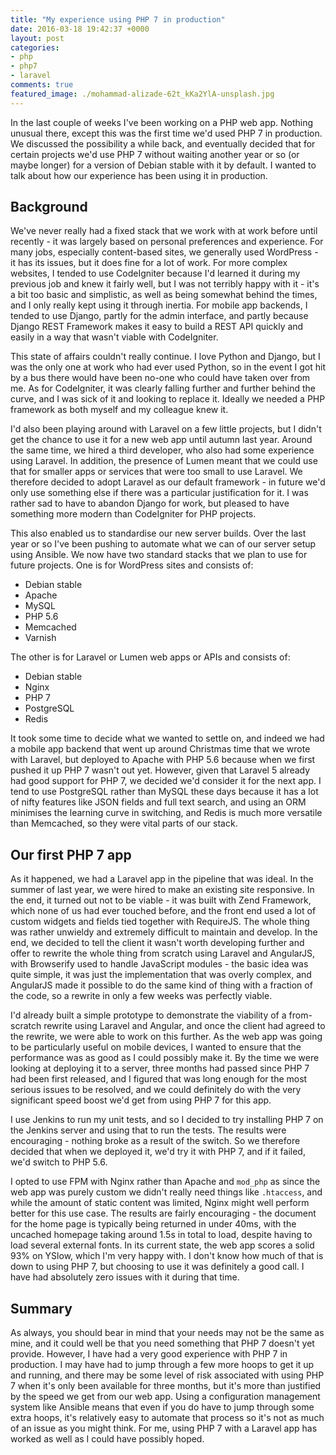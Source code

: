 ```yaml
---
title: "My experience using PHP 7 in production"
date: 2016-03-18 19:42:37 +0000
layout: post
categories:
- php
- php7
- laravel
comments: true
featured_image: ./mohammad-alizade-62t_kKa2YlA-unsplash.jpg
---
```


In the last couple of weeks I've been working on a PHP web app. Nothing unusual there, except this was the first time we'd used PHP 7 in production. We discussed the possibility a while back, and eventually decided that for certain projects we'd use PHP 7 without waiting another year or so (or maybe longer) for a version of Debian stable with it by default. I wanted to talk about how our experience has been using it in production.

Background
----------

We've never really had a fixed stack that we work with at work before until recently - it was largely based on personal preferences and experience. For many jobs, especially content-based sites, we generally used WordPress - it has its issues, but it does fine for a lot of work. For more complex websites, I tended to use CodeIgniter because I'd learned it during my previous job and knew it fairly well, but I was not terribly happy with it - it's a bit too basic and simplistic, as well as being somewhat behind the times, and I only really kept using it through inertia. For mobile app backends, I tended to use Django, partly for the admin interface, and partly because Django REST Framework makes it easy to build a REST API quickly and easily in a way that wasn't viable with CodeIgniter.

This state of affairs couldn't really continue. I love Python and Django, but I was the only one at work who had ever used Python, so in the event I got hit by a bus there would have been no-one who could have taken over from me. As for CodeIgniter, it was clearly falling further and further behind the curve, and I was sick of it and looking to replace it. Ideally we needed a PHP framework as both myself and my colleague knew it.

I'd also been playing around with Laravel on a few little projects, but I didn't get the chance to use it for a new web app until autumn last year. Around the same time, we hired a third developer, who also had some experience using Laravel. In addition, the presence of Lumen meant that we could use that for smaller apps or services that were too small to use Laravel. We therefore decided to adopt Laravel as our default framework - in future we'd only use something else if there was a particular justification for it. I was rather sad to have to abandon Django for work, but pleased to have something more modern than CodeIgniter for PHP projects.

This also enabled us to standardise our new server builds. Over the last year or so I've been pushing to automate what we can of our server setup using Ansible. We now have two standard stacks that we plan to use for future projects. One is for WordPress sites and consists of:

* Debian stable
* Apache
* MySQL
* PHP 5.6
* Memcached
* Varnish

The other is for Laravel or Lumen web apps or APIs and consists of:

* Debian stable
* Nginx
* PHP 7
* PostgreSQL
* Redis

It took some time to decide what we wanted to settle on, and indeed we had a mobile app backend that went up around Christmas time that we wrote with Laravel, but deployed to Apache with PHP 5.6 because when we first pushed it up PHP 7 wasn't out yet. However, given that Laravel 5 already had good support for PHP 7, we decided we'd consider it for the next app. I tend to use PostgreSQL rather than MySQL these days because it has a lot of nifty features like JSON fields and full text search, and using an ORM minimises the learning curve in switching, and Redis is much more versatile than Memcached, so they were vital parts of our stack.

Our first PHP 7 app
-------------------

As it happened, we had a Laravel app in the pipeline that was ideal. In the summer of last year, we were hired to make an existing site responsive. In the end, it turned out not to be viable - it was built with Zend Framework, which none of us had ever touched before, and the front end used a lot of custom widgets and fields tied together with RequireJS. The whole thing was rather unwieldy and extremely difficult to maintain and develop. In the end, we decided to tell the client it wasn't worth developing further and offer to rewrite the whole thing from scratch using Laravel and AngularJS, with Browserify used to handle JavaScript modules - the basic idea was quite simple, it was just the implementation that was overly complex, and AngularJS made it possible to do the same kind of thing with a fraction of the code, so a rewrite in only a few weeks was perfectly viable.

I'd already built a simple prototype to demonstrate the viability of a from-scratch rewrite using Laravel and Angular, and once the client had agreed to the rewrite, we were able to work on this further. As the web app was going to be particularly useful on mobile devices, I wanted to ensure that the performance was as good as I could possibly make it. By the time we were looking at deploying it to a server, three months had passed since PHP 7 had been first released, and I figured that was long enough for the most serious issues to be resolved, and we could definitely do with the very significant speed boost we'd get from using PHP 7 for this app.

I use Jenkins to run my unit tests, and so I decided to try installing PHP 7 on the Jenkins server and using that to run the tests. The results were encouraging - nothing broke as a result of the switch. So we therefore decided that when we deployed it, we'd try it with PHP 7, and if it failed, we'd switch to PHP 5.6.

I opted to use FPM with Nginx rather than Apache and `mod_php` as since the web app was purely custom we didn't really need things like `.htaccess`, and while the amount of static content was limited, Nginx might well perform better for this use case. The results are fairly encouraging - the document for the home page is typically being returned in under 40ms, with the uncached homepage taking around 1.5s in total to load, despite having to load several external fonts. In its current state, the web app scores a solid 93% on YSlow, which I'm very happy with. I don't know how much of that is down to using PHP 7, but choosing to use it was definitely a good call. I have had absolutely zero issues with it during that time.

Summary
-------

As always, you should bear in mind that your needs may not be the same as mine, and it could well be that you need something that PHP 7 doesn't yet provide. However, I have had a very good experience with PHP 7 in production. I may have had to jump through a few more hoops to get it up and running, and there may be some level of risk associated with using PHP 7 when it's only been available for three months, but it's more than justified by the speed we get from our web app. Using a configuration management system like Ansible means that even if you do have to jump through some extra hoops, it's relatively easy to automate that process so it's not as much of an issue as you might think. For me, using PHP 7 with a Laravel app has worked as well as I could have possibly hoped.
